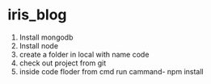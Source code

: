 # iris_blog
1. Install mongodb 
2. Install node
3. create a folder in local with name code
4. check out project from git
5. inside code floder from cmd run cammand- npm install


